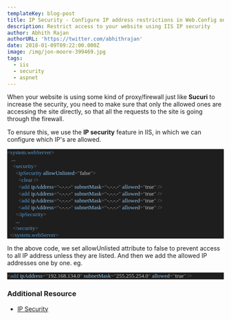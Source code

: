 ```yaml
---
templateKey: blog-post
title: IP Security - Configure IP address restrictions in Web.Config on IIS
description: Restrict access to your website using IIS IP security
author: Abhith Rajan
authorURL: 'https://twitter.com/abhithrajan'
date: 2018-01-09T09:22:00.000Z
image: /img/jon-moore-399469.jpg
tags:
  - iis
  - security
  - aspnet
---
```

When your website is using some kind of proxy/firewall just like **Sucuri** to increase the security, you need to make sure that only the allowed ones are accessing the site directly, so that all the requests to the site is going through the firewall.

To ensure this, we use the **IP security** feature in IIS, in which we can configure which IP's are allowed.
<pre style="font-family:Consolas;font-size:13;color:gainsboro;background:#1e1e1e;"><span style="color:gray;">&lt;</span><span style="color:#569cd6;">system.webServer</span><span style="color:gray;">&gt;</span>
<span style="color:#c8c8c8;">&nbsp;&nbsp;&nbsp;...</span>
<span style="color:gray;">&nbsp;&nbsp;&nbsp;&nbsp;&lt;</span><span style="color:#569cd6;">security</span><span style="color:gray;">&gt;</span>
<span style="color:gray;">&nbsp;&nbsp;&nbsp;&nbsp;&nbsp;&nbsp;&lt;</span><span style="color:#569cd6;">ipSecurity</span><span style="color:gray;">&nbsp;</span><span style="color:#92caf4;">allowUnlisted</span><span style="color:gray;">=</span><span style="color:gray;">&quot;</span><span style="color:#c8c8c8;">false</span><span style="color:gray;">&quot;</span><span style="color:gray;">&gt;</span>
<span style="color:gray;">&nbsp;&nbsp;&nbsp;&nbsp;&nbsp;&nbsp;&nbsp;&nbsp;&lt;</span><span style="color:#569cd6;">clear</span><span style="color:gray;">&nbsp;/&gt;</span>
<span style="color:gray;">&nbsp;&nbsp;&nbsp;&nbsp;&nbsp;&nbsp;&nbsp;&nbsp;&lt;</span><span style="color:#569cd6;">add</span><span style="color:gray;">&nbsp;</span><span style="color:#92caf4;">ipAddress</span><span style="color:gray;">=</span><span style="color:gray;">&quot;</span><span style="color:#c8c8c8;">-.-.-.-</span><span style="color:gray;">&quot;</span><span style="color:gray;">&nbsp;</span><span style="color:#92caf4;">subnetMask</span><span style="color:gray;">=</span><span style="color:gray;">&quot;</span><span style="color:#c8c8c8;">-.-.-.-</span><span style="color:gray;">&quot;</span><span style="color:gray;">&nbsp;</span><span style="color:#92caf4;">allowed</span><span style="color:gray;">=</span><span style="color:gray;">&quot;</span><span style="color:#c8c8c8;">true</span><span style="color:gray;">&quot;</span><span style="color:gray;">&nbsp;/&gt;</span>
<span style="color:gray;">&nbsp;&nbsp;&nbsp;&nbsp;&nbsp;&nbsp;&nbsp;&nbsp;&lt;</span><span style="color:#569cd6;">add</span><span style="color:gray;">&nbsp;</span><span style="color:#92caf4;">ipAddress</span><span style="color:gray;">=</span><span style="color:gray;">&quot;</span><span style="color:#c8c8c8;">-.-.-.-</span><span style="color:gray;">&quot;</span><span style="color:gray;">&nbsp;</span><span style="color:#92caf4;">subnetMask</span><span style="color:gray;">=</span><span style="color:gray;">&quot;</span><span style="color:#c8c8c8;">-.-.-.-</span><span style="color:gray;">&quot;</span><span style="color:gray;">&nbsp;</span><span style="color:#92caf4;">allowed</span><span style="color:gray;">=</span><span style="color:gray;">&quot;</span><span style="color:#c8c8c8;">true</span><span style="color:gray;">&quot;</span><span style="color:gray;">&nbsp;/&gt;</span>
<span style="color:gray;">&nbsp;&nbsp;&nbsp;&nbsp;&nbsp;&nbsp;&nbsp;&nbsp;&lt;</span><span style="color:#569cd6;">add</span><span style="color:gray;">&nbsp;</span><span style="color:#92caf4;">ipAddress</span><span style="color:gray;">=</span><span style="color:gray;">&quot;</span><span style="color:#c8c8c8;">-.-.-.-</span><span style="color:gray;">&quot;</span><span style="color:gray;">&nbsp;</span><span style="color:#92caf4;">subnetMask</span><span style="color:gray;">=</span><span style="color:gray;">&quot;</span><span style="color:#c8c8c8;">-.-.-.-</span><span style="color:gray;">&quot;</span><span style="color:gray;">&nbsp;</span><span style="color:#92caf4;">allowed</span><span style="color:gray;">=</span><span style="color:gray;">&quot;</span><span style="color:#c8c8c8;">true</span><span style="color:gray;">&quot;</span><span style="color:gray;">&nbsp;/&gt;</span>
<span style="color:gray;">&nbsp;&nbsp;&nbsp;&nbsp;&nbsp;&nbsp;&nbsp;&nbsp;&lt;</span><span style="color:#569cd6;">add</span><span style="color:gray;">&nbsp;</span><span style="color:#92caf4;">ipAddress</span><span style="color:gray;">=</span><span style="color:gray;">&quot;</span><span style="color:#c8c8c8;">-.-.-.-</span><span style="color:gray;">&quot;</span><span style="color:gray;">&nbsp;</span><span style="color:#92caf4;">subnetMask</span><span style="color:gray;">=</span><span style="color:gray;">&quot;</span><span style="color:#c8c8c8;">-.-.-.-</span><span style="color:gray;">&quot;</span><span style="color:gray;">&nbsp;</span><span style="color:#92caf4;">allowed</span><span style="color:gray;">=</span><span style="color:gray;">&quot;</span><span style="color:#c8c8c8;">true</span><span style="color:gray;">&quot;</span><span style="color:gray;">&nbsp;/&gt;</span>
<span style="color:gray;">&nbsp;&nbsp;&nbsp;&nbsp;&nbsp;&nbsp;&lt;/</span><span style="color:#569cd6;">ipSecurity</span><span style="color:gray;">&gt;</span>
<span style="color:#c8c8c8;">&nbsp;&nbsp;&nbsp;&nbsp;&nbsp;&nbsp;...</span>
<span style="color:gray;">&nbsp;&nbsp;&nbsp;&nbsp;&lt;/</span><span style="color:#569cd6;">security</span><span style="color:gray;">&gt;&nbsp;</span>
<span style="color:gray;">&nbsp;&nbsp;&lt;/</span><span style="color:#569cd6;">system.webServer</span><span style="color:gray;">&gt;</span></pre>

In the above code, we set allowUnlisted attribute to false to prevent access to all IP address unless they are listed. And then we add the allowed IP addresses one by one.
eg.
<pre style="font-family:Consolas;font-size:13;color:gainsboro;background:#1e1e1e;"><span style="color:gray;">&lt;</span><span style="color:#569cd6;">add</span><span style="color:gray;">&nbsp;</span><span style="color:#92caf4;">ipAddress</span><span style="color:gray;">=</span><span style="color:gray;">&quot;</span><span style="color:#c8c8c8;">192.168.134.0</span><span style="color:gray;">&quot;</span><span style="color:gray;">&nbsp;</span><span style="color:#92caf4;">subnetMask</span><span style="color:gray;">=</span><span style="color:gray;">&quot;</span><span style="color:#c8c8c8;">255.255.254.0</span><span style="color:gray;">&quot;</span><span style="color:gray;">&nbsp;</span><span style="color:#92caf4;">allowed</span><span style="color:gray;">=</span><span style="color:gray;">&quot;</span><span style="color:#c8c8c8;">true</span><span style="color:gray;">&quot;</span><span style="color:gray;">&nbsp;/&gt;</span>
</pre>

### Additional Resource
- [IP Security <ipSecurity>](https://docs.microsoft.com/en-us/iis/configuration/system.webserver/security/ipsecurity)
